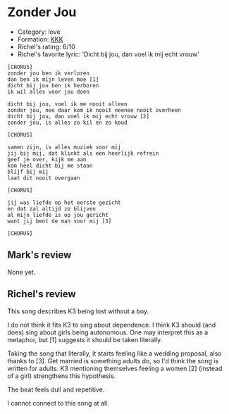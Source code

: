 # Zonder Jou

 * Category: love
 * Formation: [KKK](Kkk.md)
 * Richel's rating: 6/10
 * Richel's favorite lyric: 'Dicht bij jou, dan voel ik mij echt vrouw'

```
[CHORUS]
zonder jou ben ik verloren
dan ben ik mijn leven moe [1]
dicht bij jou ben ik herboren
ik wil alles voor jou doen

dicht bij jou, voel ik me nooit alleen
zonder jou, nee daar kom ik nooit neenee nooit overheen
dicht bij jou, dan voel ik mij echt vrouw [2]
zonder jou, is alles zo kil en zo koud

[CHORUS]

samen zijn, is alles muziek voor mij
jij bij mij, dat klinkt als een heerlijk refrein
geef je over, kijk me aan
kom heel dicht bij me staan
blijf bij mij
laat dit nooit overgaan

[CHORUS]

jij was liefde op het eerste gezicht
en dat zal altijd zo blijven
al mijn liefde is op jou gericht
want jij bent de man voor mij [3]

[CHORUS]
```

## Mark's review

None yet.

## Richel's review

This song describes K3 being lost without a boy.

I do not think it fits K3 to sing about dependence. I think
K3 should (and does) sing about girls being autonomous. 
One may interpret this as a metaphor, but [1] suggests it
should be taken literally.

Taking the song that literally, it starts feeling like a wedding proposal,
also thanks to [3]. Get married is something adults do, so I'd think
the song is written for adults. K3 mentioning themselves feeling a women [2]
(instead of a girl) strengthens this hypothesis.

The beat feels dull and repetitive. 

I cannot connect to this song at all. 


